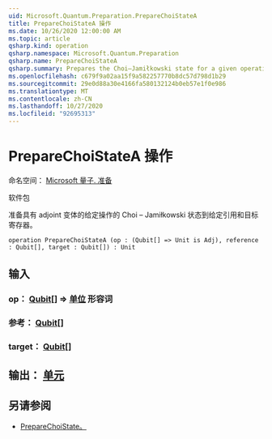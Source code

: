 ```yaml
---
uid: Microsoft.Quantum.Preparation.PrepareChoiStateA
title: PrepareChoiStateA 操作
ms.date: 10/26/2020 12:00:00 AM
ms.topic: article
qsharp.kind: operation
qsharp.namespace: Microsoft.Quantum.Preparation
qsharp.name: PrepareChoiStateA
qsharp.summary: Prepares the Choi–Jamiłkowski state for a given operation with an adjoint variant onto given reference and target registers.
ms.openlocfilehash: c679f9a02aa15f9a582257770b8dc57d798d1b29
ms.sourcegitcommit: 29e0d88a30e4166fa580132124b0eb57e1f0e986
ms.translationtype: MT
ms.contentlocale: zh-CN
ms.lasthandoff: 10/27/2020
ms.locfileid: "92695313"
---
```

# <a name="preparechoistatea-operation"></a>PrepareChoiStateA 操作

命名空间： [Microsoft 量子. 准备](xref:Microsoft.Quantum.Preparation)

软件包 [](https://nuget.org/packages/)


准备具有 adjoint 变体的给定操作的 Choi – Jamiłkowski 状态到给定引用和目标寄存器。

```qsharp
operation PrepareChoiStateA (op : (Qubit[] => Unit is Adj), reference : Qubit[], target : Qubit[]) : Unit
```


## <a name="input"></a>输入

### <a name="op--qubit--unit-adj"></a>op： [Qubit](xref:microsoft.quantum.lang-ref.qubit)[] => [单位](xref:microsoft.quantum.lang-ref.unit) 形容词




### <a name="reference--qubit"></a>参考： [Qubit](xref:microsoft.quantum.lang-ref.qubit)[]




### <a name="target--qubit"></a>target： [Qubit](xref:microsoft.quantum.lang-ref.qubit)[]





## <a name="output--unit"></a>输出： [单元](xref:microsoft.quantum.lang-ref.unit)



## <a name="see-also"></a>另请参阅

- [PrepareChoiState。](xref:Microsoft.Quantum.Preparation.PrepareChoiState)